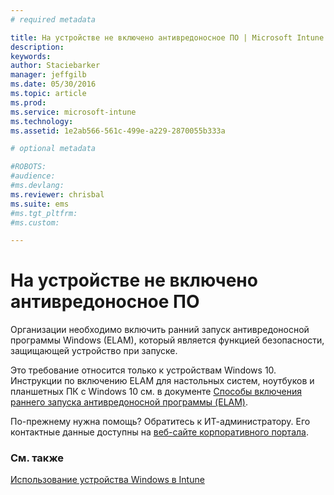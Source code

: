 ```yaml
---
# required metadata

title: На устройстве не включено антивредоносное ПО | Microsoft Intune
description:
keywords:
author: Staciebarker
manager: jeffgilb
ms.date: 05/30/2016
ms.topic: article
ms.prod:
ms.service: microsoft-intune
ms.technology:
ms.assetid: 1e2ab566-561c-499e-a229-2870055b333a

# optional metadata

#ROBOTS:
#audience:
#ms.devlang:
ms.reviewer: chrisbal
ms.suite: ems
#ms.tgt_pltfrm:
#ms.custom:

---
```



# На устройстве не включено антивредоносное ПО

Организации необходимо включить ранний запуск антивредоносной программы Windows (ELAM), который является функцией безопасности, защищающей устройство при запуске. 

Это требование относится только к устройствам Windows 10. Инструкции по включению ELAM для настольных систем, ноутбуков и планшетных ПК с Windows 10 см. в документе [Способы включения раннего запуска антивредоносной программы (ELAM)](https://gallery.technet.microsoft.com/How-to-turn-on-Early-84552ec5).

По-прежнему нужна помощь? Обратитесь к ИТ-администратору. Его контактные данные доступны на [веб-сайте корпоративного портала](http://portal.manage.microsoft.com).

### См. также
[Использование устройства Windows в Intune](using-your-windows-device-with-intune.md)

<!--HONumber=Jun16_HO2-->


